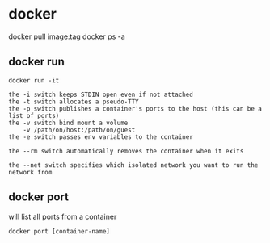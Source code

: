 # docker

docker pull image:tag
docker ps -a

## docker run

    docker run -it

    the -i switch keeps STDIN open even if not attached
    the -t switch allocates a pseudo-TTY
    the -p switch publishes a container's ports to the host (this can be a list of ports)
    the -v switch bind mount a volume
        -v /path/on/host:/path/on/guest
    the -e switch passes env variables to the container

    the --rm switch automatically removes the container when it exits

    the --net switch specifies which isolated network you want to run the network from

## docker port

will list all ports from a container

    docker port [container-name]

